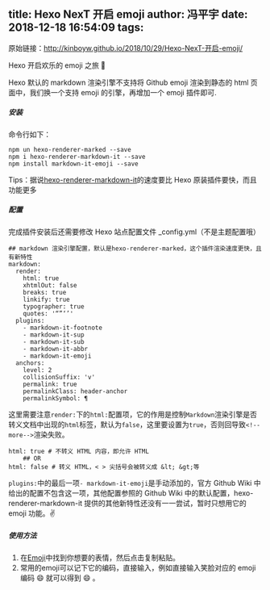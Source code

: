 title: Hexo NexT 开启 emoji
author: 冯平宇
date: 2018-12-18 16:54:09
tags:
---
原始链接：http://kinboyw.github.io/2018/10/29/Hexo-NexT-开启-emoji/

Hexo 开启欢乐的 emoji 之旅 💛

Hexo 默认的 markdown 渲染引擎不支持将 Github emoji 渲染到静态的 html 页面中，我们换一个支持 emoji 的引擎，再增加一个 emoji 插件即可.

##### 安装
命令行如下：
```
npm un hexo-renderer-marked --save
npm i hexo-renderer-markdown-it --save
npm install markdown-it-emoji --save
```
Tips：据说[hexo-renderer-markdown-it](https://github.com/hexojs/hexo-renderer-markdown-it)的速度要比 Hexo 原装插件要快，而且功能更多

##### 配置
完成插件安装后还需要修改 Hexo 站点配置文件 _config.yml（不是主题配置哦）

```
## markdown 渲染引擎配置，默认是hexo-renderer-marked，这个插件渲染速度更快，且有新特性
markdown:
  render:
    html: true
    xhtmlOut: false
    breaks: true
    linkify: true
    typographer: true
    quotes: '“”‘’'
  plugins:
    - markdown-it-footnote
    - markdown-it-sup
    - markdown-it-sub
    - markdown-it-abbr
    - markdown-it-emoji
  anchors:
    level: 2
    collisionSuffix: 'v'
    permalink: true
    permalinkClass: header-anchor
    permalinkSymbol: ¶
```

这里需要注意`render:`下的`html:`配置项，它的作用是控制`Markdown`渲染引擎是否转义文档中出现的`html`标签，默认为`false`，这里要设置为`true`，否则回导致`<!--more-->`渲染失败。

```
html: true # 不转义 HTML 内容，即允许 HTML
    ## OR
html: false # 转义 HTML，< > 尖括号会被转义成 &lt; &gt;等
```

`plugins:`中的最后一项`- markdown-it-emoji`是手动添加的，官方 Github Wiki 中给出的配置不包含这一项，其他配置参照的 Github Wiki 中的默认配置，hexo-renderer-markdown-it 提供的其他新特性还没有一一尝试，暂时只想用它的 emoji 功能。✌️

##### 使用方法
1. 在[Emoji](https://emoji.codes/)中找到你想要的表情，然后点击复制粘贴。
2. 常用的emoji可以记下它的编码，直接输入，例如直接输入笑脸对应的 emoji 编码 :smile: 就可以得到 😄 。